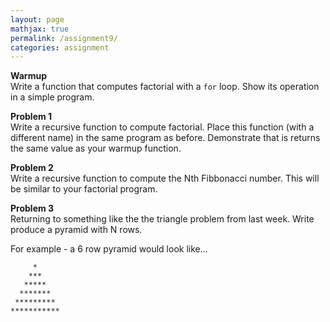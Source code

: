 ```yaml
---
layout: page
mathjax: true
permalink: /assignment9/
categories: assignment
---
```


**Warmup** <br>
Write a function that computes factorial with a `for` loop.  Show its operation in a simple program.


**Problem 1** <br>
Write a recursive function to compute factorial.  Place this function (with a different name) in the same program as before.  Demonstrate that is returns the same value as your warmup function.



**Problem 2** <br>
Write a recursive function to compute the Nth Fibbonacci number.  This will be similar to your factorial program.


**Problem 3** <br>
Returning to something like the the triangle problem from last week.  Write produce a pyramid with N rows.

For example - a 6 row pyramid would look like...

```
     *
    ***
   *****
  *******
 *********
***********
```
